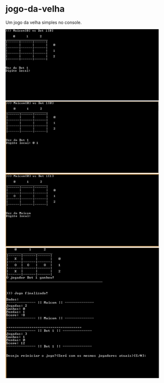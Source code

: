 # jogo-da-velha #
Um jogo da velha simples no console.


![](https://raw.githubusercontent.com/maicomferre/jogo-da-velha/master/img/0000000001.png)
![](https://raw.githubusercontent.com/maicomferre/jogo-da-velha/master/img/0000000002.png)
![](https://raw.githubusercontent.com/maicomferre/jogo-da-velha/master/img/0000000003.png)
![](https://raw.githubusercontent.com/maicomferre/jogo-da-velha/master/img/0000000004.png)
